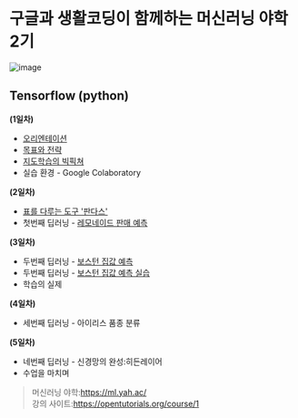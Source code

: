 # 구글과 생활코딩이 함께하는 머신러닝 야학 2기

![image](https://user-images.githubusercontent.com/55734436/103525975-73018200-4ec3-11eb-8dee-d85f9732d11b.png)




## Tensorflow (python)

**(1일차)**
- [오리엔테이션](https://github.com/jaaaamj0711/Machine_learning_yahac/blob/main/day1_orientation.md)
- [목표와 전략](https://github.com/jaaaamj0711/Machine_learning_yahac/blob/main/day1_target.md)
- [지도학습의 빅픽쳐](https://github.com/jaaaamj0711/Machine_learning_yahac/blob/main/day1_supervised.md)
- 실습 환경 - Google Colaboratory

**(2일차)**
- [표를 다루는 도구 '판다스'](https://github.com/jaaaamj0711/Machine_learning_yahac/blob/main/day2_pandas.md)
- 첫번째 딥러닝 - [레모네이드 판매 예측](https://github.com/jaaaamj0711/Machine_learning_yahac/blob/main/day2_lemon.md)

**(3일차)**
- 두번째 딥러닝 - [보스턴 집값 예측](https://github.com/jaaaamj0711/Machine_learning_yahac/blob/main/day3_boston.md)
- 두번째 딥러닝 - [보스턴 집값 예측 실습](https://github.com/jaaaamj0711/Machine_learning_yahac/blob/main/boston.ipynb)
- 학습의 실제

**(4일차)**
- 세번째 딥러닝 - 아이리스 품종 분류

**(5일차)**
- 네번째 딥러닝 - 신경망의 완성:히든레이어
- 수업을 마치며


> 머신러닝 야학:https://ml.yah.ac/  
> 강의 사이트:https://opentutorials.org/course/1
